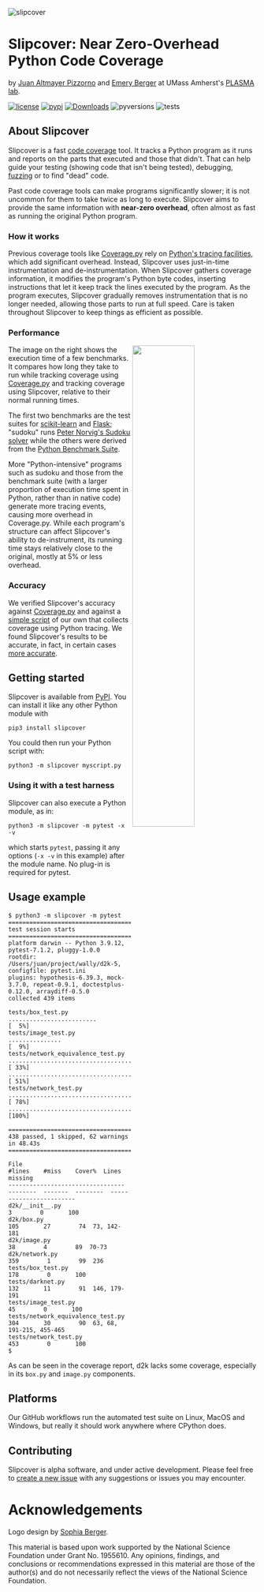 ![slipcover](https://github.com/plasma-umass/slipcover/raw/main/docs/slipcover-logo.png)

# Slipcover: Near Zero-Overhead Python Code Coverage
by [Juan Altmayer Pizzorno](https://www.linkedin.com/in/juan-altmayer-pizzorno/) and [Emery Berger](https://emeryberger.com)
at UMass Amherst's [PLASMA lab](https://plasma-umass.org/).

[![license](https://img.shields.io/github/license/plasma-umass/slipcover?color=blue)](LICENSE)
[![pypi](https://img.shields.io/pypi/v/slipcover?color=blue)](https://pypi.org/project/slipcover/)
[![Downloads](https://pepy.tech/badge/slipcover)](https://pepy.tech/project/slipcover)
![pyversions](https://img.shields.io/pypi/pyversions/slipcover)
![tests](https://github.com/jaltmayerpizzorno/slipcover/workflows/tests/badge.svg)

## About Slipcover
Slipcover is a fast [code coverage](https://en.wikipedia.org/wiki/Code_coverage) tool.
It tracks a Python program as it runs and reports on the parts that executed and
those that didn't.
That can help guide your testing (showing code that isn't being tested), debugging,
[fuzzing](https://en.wikipedia.org/wiki/Fuzzing) or to find "dead" code.

Past code coverage tools can make programs significantly slower;
it is not uncommon for them to take twice as long to execute.
Slipcover aims to provide the same information with **near-zero overhead**, often 
almost as fast as running the original Python program.

### How it works
Previous coverage tools like [Coverage.py](https://github.com/nedbat/coveragepy) rely on 
[Python's tracing facilities](https://docs.python.org/3/library/sys.html?highlight=settrace#sys.settrace),
which add significant overhead.
Instead, Slipcover uses just-in-time instrumentation and de-instrumentation.
When Slipcover gathers coverage information, it modifies the program's Python byte codes,
inserting instructions that let it keep track the lines executed by the program.
As the program executes, Slipcover gradually removes instrumentation that
is no longer needed, allowing those parts to run at full speed.
Care is taken throughout Slipcover to keep things as efficient as possible.

### Performance
<img src="benchmarks/benchmarks.png?raw=True" align="right" width="50%"/>

The image on the right shows the execution time of a few benchmarks.
It compares how long they take to run while tracking coverage using [Coverage.py](https://github.com/nedbat/coveragepy)
and tracking coverage using Slipcover, relative to their normal running times.

The first two benchmarks are the test suites for [scikit-learn](https://scikit-learn.org/stable/)
and [Flask](https://flask.palletsprojects.com/);
"sudoku" runs [Peter Norvig's Sudoku solver](http://norvig.com/sudoku.html)
while the others were derived from the 
[Python Benchmark Suite](https://github.com/python/pyperformance).

More "Python-intensive" programs such as sudoku and those from the benchmark
suite (with a larger proportion of execution time spent in Python, rather than in native code)
generate more tracing events, causing more overhead in Coverage.py.
While each program's structure can affect Slipcover's ability to de-instrument,
its running time stays relatively close to the original, mostly at 5% or less overhead.

### Accuracy
We verified Slipcover's accuracy against [Coverage.py](https://github.com/nedbat/coveragepy)
and against a [simple script](tools/oracle.py) of our own that collects coverage using Python tracing.
We found Slipcover's results to be accurate, in fact, in certain cases [more accurate](https://github.com/nedbat/coveragepy/issues/1358).

## Getting started
Slipcover is available from [PyPI](https://pypi.org/project/slipcover).
You can install it like any other Python module with
```console
pip3 install slipcover
```

You could then run your Python script with:
```console
python3 -m slipcover myscript.py
```

### Using it with a test harness
Slipcover can also execute a Python module, as in:
```console
python3 -m slipcover -m pytest -x -v
```
which starts `pytest`, passing it any options (`-x -v` in this example)
after the module name.
No plug-in is required for pytest.

## Usage example
```console
$ python3 -m slipcover -m pytest
================================================================ test session starts ================================================================
platform darwin -- Python 3.9.12, pytest-7.1.2, pluggy-1.0.0
rootdir: /Users/juan/project/wally/d2k-5, configfile: pytest.ini
plugins: hypothesis-6.39.3, mock-3.7.0, repeat-0.9.1, doctestplus-0.12.0, arraydiff-0.5.0
collected 439 items                                                                                                                                 

tests/box_test.py .........................                                                                                                   [  5%]
tests/image_test.py ...............                                                                                                           [  9%]
tests/network_equivalence_test.py .........................................s................................................................. [ 33%]
..............................................................................                                                                [ 51%]
tests/network_test.py ....................................................................................................................... [ 78%]
...............................................................................................                                               [100%]

=================================================== 438 passed, 1 skipped, 62 warnings in 48.43s ====================================================

File                                 #lines    #miss    Cover%  Lines missing
---------------------------------  --------  -------  --------  ------------------------
d2k/__init__.py                           3        0       100
d2k/box.py                              105       27        74  73, 142-181
d2k/image.py                             38        4        89  70-73
d2k/network.py                          359        1        99  236
tests/box_test.py                       178        0       100
tests/darknet.py                        132       11        91  146, 179-191
tests/image_test.py                      45        0       100
tests/network_equivalence_test.py       304       30        90  63, 68, 191-215, 455-465
tests/network_test.py                   453        0       100
$ 
```
As can be seen in the coverage report, d2k lacks some coverage, especially in
its `box.py` and `image.py` components.

## Platforms
Our GitHub workflows run the automated test suite on Linux, MacOS and Windows, but
really it should work anywhere where CPython does.

## Contributing
Slipcover is alpha software, and under active development.
Please feel free to [create a new issue](https://github.com/jaltmayerpizzorno/slipcover/issues/new)
with any suggestions or issues you may encounter.

# Acknowledgements

Logo design by [Sophia Berger](https://www.linkedin.com/in/sophia-berger/).

This material is based upon work supported by the National Science
Foundation under Grant No. 1955610. Any opinions, findings, and
conclusions or recommendations expressed in this material are those of
the author(s) and do not necessarily reflect the views of the National
Science Foundation.
